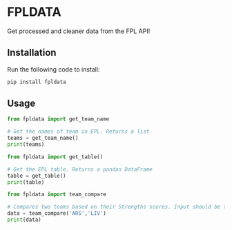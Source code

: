 # FPLDATA
Get processed and cleaner data from the FPL API!

## Installation
Run the following code to install:
```python 
pip install fpldata
```

## Usage
```python
from fpldata import get_team_name

# Get the names of team in EPL. Returns a list
teams = get_team_name()
print(teams)

from fpldata import get_table()

# Get the EPL table. Returns a pandas DataFrame
table = get_table()
print(table)

from fpldata import team_compare

# Compares two teams based on their Strengths scores. Input should be the short name of the team. Returns a pandas DataFrame
data = team_compare('ARS','LIV')
print(data)
```

